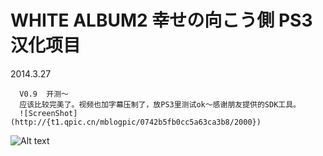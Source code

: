WHITE ALBUM2 幸せの向こう側 PS3 汉化项目
============

2014.3.27	

      V0.9	开测～
      应该比较完美了。视频也加字幕压制了，放PS3里测试ok～感谢朋友提供的SDK工具。
      ![ScreenShot](http://{t1.qpic.cn/mblogpic/0742b5fb0cc5a63ca3b8/2000})
![Alt text](http://t1.qpic.cn/mblogpic/e61460bbef413bfee264/2000)
      
